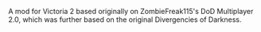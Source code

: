 A mod for Victoria 2 based originally on ZombieFreak115's DoD Multiplayer 2.0, which was further based on the original Divergencies of Darkness.
